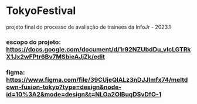 # TokyoFestival
projeto final do processo de avaliação de trainees da InfoJr - 2023.1

### escopo do projeto: https://docs.google.com/document/d/1r92NZUbdDu_vIcLGTRkX1Jx2wFPtr6Bv7MSbieAJjZk/edit
### figma: https://www.figma.com/file/39CUjeQlALz3nDJJImfx74/meltdown-fusion-tokyo?type=design&node-id=10%3A2&mode=design&t=NLOa2OIBuqDSvDfO-1